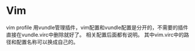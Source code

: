 # Vim
vim profile
用vundle管理插件，vim配置和vundle配置是分开的，不需要的插件直接在vundle.virc中删除就好了。
相关配置后面都有说明。
其中vim.virc中的路径和配置名称可以换成自己的。
